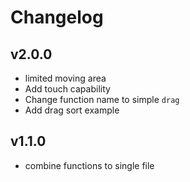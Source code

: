# Changelog

## v2.0.0

- limited moving area
- Add touch capability
- Change function name to simple `drag`
- Add drag sort example

## v1.1.0

- combine functions to single file